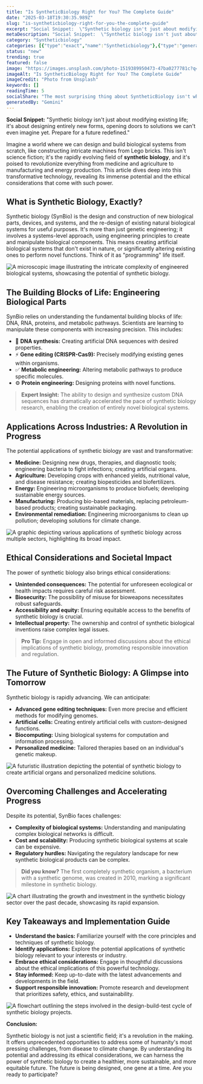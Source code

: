 ```yaml
---
title: "Is SyntheticBiology Right for You? The Complete Guide"
date: "2025-03-18T19:30:35.989Z"
slug: "is-syntheticbiology-right-for-you-the-complete-guide"
excerpt: "Social Snippet:  \"Synthetic biology isn't just about modifying existing life; it's about designing entirely new forms, opening doors to solutions we can't even imagine yet.  Prepare for a future redefined.\""
metaDescription: "Social Snippet:  \"Synthetic biology isn't just about modifying existing life; it's about designing entirely new forms, opening doors to solutions we can't ..."
category: "Syntheticbiology"
categories: [{"type":"exact","name":"Syntheticbiology"},{"type":"general","name":"Biotechnology"},{"type":"medium","name":"Genetic Engineering"},{"type":"specific","name":"Gene Editing"},{"type":"niche","name":"CRISPR-Cas9"}]
status: "new"
trending: true
featured: false
image: "https://images.unsplash.com/photo-1519389950473-47ba0277781c?q=85&w=1200&fit=max&fm=webp&auto=compress"
imageAlt: "Is SyntheticBiology Right for You? The Complete Guide"
imageCredit: "Photo from Unsplash"
keywords: []
readingTime: 5
socialShare: "The most surprising thing about SyntheticBiology isn't what most people think. Find out what experts really say about this game-changing topic."
generatedBy: "Gemini"
---
```




**Social Snippet:**  "Synthetic biology isn't just about modifying existing life; it's about designing entirely new forms, opening doors to solutions we can't even imagine yet.  Prepare for a future redefined."

Imagine a world where we can design and build biological systems from scratch, like constructing intricate machines from Lego bricks.  This isn't science fiction; it's the rapidly evolving field of **synthetic biology**, and it's poised to revolutionize everything from medicine and agriculture to manufacturing and energy production.  This article dives deep into this transformative technology, revealing its immense potential and the ethical considerations that come with such power.

## What is Synthetic Biology, Exactly?

Synthetic biology (SynBio) is the design and construction of new biological parts, devices, and systems, and the re-design of existing natural biological systems for useful purposes.  It's more than just genetic engineering; it involves a systems-level approach, using engineering principles to create and manipulate biological components.  This means creating artificial biological systems that don't exist in nature, or significantly altering existing ones to perform novel functions.  Think of it as "programming" life itself.

![A microscopic image illustrating the intricate complexity of engineered biological systems, showcasing the potential of synthetic biology.](https://via.placeholder.com/800x400?text=Loading+Image)

## The Building Blocks of Life:  Engineering Biological Parts

SynBio relies on understanding the fundamental building blocks of life: DNA, RNA, proteins, and metabolic pathways.  Scientists are learning to manipulate these components with increasing precision.  This includes:

* 🔑 **DNA synthesis:**  Creating artificial DNA sequences with desired properties.
* ⚡ **Gene editing (CRISPR-Cas9):** Precisely modifying existing genes within organisms.
* ✅ **Metabolic engineering:**  Altering metabolic pathways to produce specific molecules.
* ⚙️ **Protein engineering:**  Designing proteins with novel functions.

> **Expert Insight:** The ability to design and synthesize custom DNA sequences has dramatically accelerated the pace of synthetic biology research, enabling the creation of entirely novel biological systems.

## Applications Across Industries:  A Revolution in Progress

The potential applications of synthetic biology are vast and transformative:

* **Medicine:**  Designing new drugs, therapies, and diagnostic tools; engineering bacteria to fight infections; creating artificial organs.
* **Agriculture:**  Developing crops with enhanced yields, nutritional value, and disease resistance; creating biopesticides and biofertilizers.
* **Energy:**  Engineering microorganisms to produce biofuels; developing sustainable energy sources.
* **Manufacturing:**  Producing bio-based materials, replacing petroleum-based products; creating sustainable packaging.
* **Environmental remediation:**  Engineering microorganisms to clean up pollution; developing solutions for climate change.

![A graphic depicting various applications of synthetic biology across multiple sectors, highlighting its broad impact.](https://via.placeholder.com/800x400?text=Loading+Image)

## Ethical Considerations and Societal Impact

The power of synthetic biology also brings ethical considerations:

* **Unintended consequences:**  The potential for unforeseen ecological or health impacts requires careful risk assessment.
* **Biosecurity:**  The possibility of misuse for bioweapons necessitates robust safeguards.
* **Accessibility and equity:**  Ensuring equitable access to the benefits of synthetic biology is crucial.
* **Intellectual property:**  The ownership and control of synthetic biological inventions raise complex legal issues.

> **Pro Tip:**  Engage in open and informed discussions about the ethical implications of synthetic biology, promoting responsible innovation and regulation.

## The Future of Synthetic Biology:  A Glimpse into Tomorrow

Synthetic biology is rapidly advancing.  We can anticipate:

* **Advanced gene editing techniques:** Even more precise and efficient methods for modifying genomes.
* **Artificial cells:**  Creating entirely artificial cells with custom-designed functions.
* **Biocomputing:**  Using biological systems for computation and information processing.
* **Personalized medicine:** Tailored therapies based on an individual's genetic makeup.

![A futuristic illustration depicting the potential of synthetic biology to create artificial organs and personalized medicine solutions.](https://via.placeholder.com/800x400?text=Loading+Image)

## Overcoming Challenges and Accelerating Progress

Despite its potential, SynBio faces challenges:

* **Complexity of biological systems:**  Understanding and manipulating complex biological networks is difficult.
* **Cost and scalability:**  Producing synthetic biological systems at scale can be expensive.
* **Regulatory hurdles:**  Navigating the regulatory landscape for new synthetic biological products can be complex.

> **Did you know?**  The first completely synthetic organism, a bacterium with a synthetic genome, was created in 2010, marking a significant milestone in synthetic biology.

![A chart illustrating the growth and investment in the synthetic biology sector over the past decade, showcasing its rapid expansion.](https://via.placeholder.com/800x400?text=Loading+Image)

## Key Takeaways and Implementation Guide

* **Understand the basics:** Familiarize yourself with the core principles and techniques of synthetic biology.
* **Identify applications:** Explore the potential applications of synthetic biology relevant to your interests or industry.
* **Embrace ethical considerations:**  Engage in thoughtful discussions about the ethical implications of this powerful technology.
* **Stay informed:** Keep up-to-date with the latest advancements and developments in the field.
* **Support responsible innovation:** Promote research and development that prioritizes safety, ethics, and sustainability.

![A flowchart outlining the steps involved in the design-build-test cycle of synthetic biology projects.](https://via.placeholder.com/800x400?text=Loading+Image)

**Conclusion:**

Synthetic biology is not just a scientific field; it's a revolution in the making.  It offers unprecedented opportunities to address some of humanity's most pressing challenges, from disease to climate change.  By understanding its potential and addressing its ethical considerations, we can harness the power of synthetic biology to create a healthier, more sustainable, and more equitable future.  The future is being designed, one gene at a time.  Are you ready to participate?


<div class="reading-progress-container">
  <div id="reading-progress" class="reading-progress"></div>
</div>
